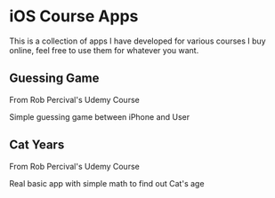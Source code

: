 # iOS Course Apps

<p>This is a collection of apps I have developed for various courses I buy online, feel free to use them for whatever you want.</p>

<h2>Guessing Game</h2>
<p>From Rob Percival's Udemy Course</p>
<p>Simple guessing game between iPhone and User</p>

<h2>Cat Years</h2>
<p>From Rob Percival's Udemy Course</p>
<p>Real basic app with simple math to find out Cat's age</p>